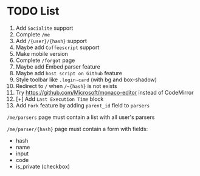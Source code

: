 # TODO List

1. Add `Socialite` support
2. Complete `/me`
3. Add `/{user}/{hash}` support
4. Maybe add `Coffeescript` support
5. Make mobile version
6. Complete `/forgot` page
7. Maybe add Embed parser feature
8. Maybe add `host script on Github` feature
9. Style toolbar like `.login-card` (with bg and box-shadow)
10. Redirect to `/` when `/~{hash}` is not exists
11. Try https://github.com/Microsoft/monaco-editor instead of CodeMirror
12. [+] Add `Last Execution Time` block
13. Add `Fork` feature by adding `parent_id` field to `parsers`

`/me/parsers` page must contain a list with all user's parsers

`/me/parser/{hash}` page must contain a form with fields:
 * hash
 * name
 * input
 * code
 * is_private (checkbox)
 
